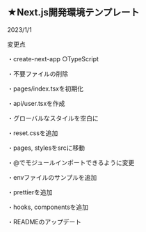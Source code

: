 ## ★Next.js開発環境テンプレート

2023/1/1

変更点

・create-next-app ○TypeScript

・不要ファイルの削除

・pages/index.tsxを初期化

・api/user.tsxを作成

・グローバルなスタイルを空白に

・reset.cssを追加

・pages, stylesをsrcに移動

・@でモジュールインポートできるように変更

・envファイルのサンプルを追加

・prettierを追加

・hooks, componentsを追加

・READMEのアップデート
